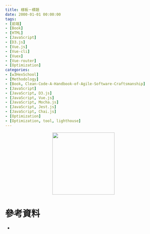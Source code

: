 ```yaml
---
title: 樣板－標題
date: 2000-01-01 00:00:00
tags:
- [前端]
- [Book]
- [HTML]
- [JavaScript]
- [D3.js]
- [Vue.js]
- [Vue-cli]
- [Vuex]
- [Vue-router]
- [Optimization]
categories: 
- [w3HexSchool]
- [Methodology]
- [Book, Clean-Code-A-Handbook-of-Agile-Software-Craftsmanship]
- [JavaScript]
- [JavaScript, D3.js]
- [JavaScript, Vue.js]
- [JavaScript, Mocha.js]
- [JavaScript, Jest.js]
- [JavaScript, Chai.js]
- [Optimization]
- [Optimization, tool, lighthouse]
---
```


<div style="display:flex;justify-content:center;">
  <img style="object-fit:cover;" src='/images/' width='200px' height='200px' />
</div>



# 參考資料

- []()